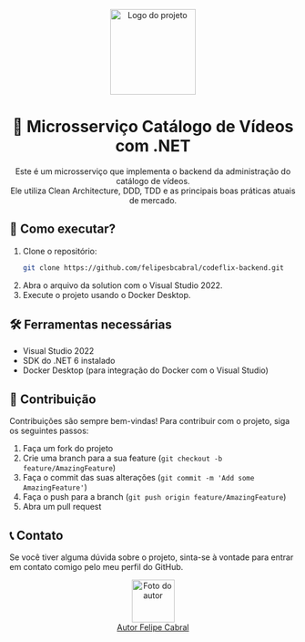 <p align="center">
  <img src="https://user-images.githubusercontent.com/20674439/158480674-3b8895e7-420e-4025-bd78-8058ba255476.png"  width="150" alt="Logo do projeto" />
</p>  
<h1 align="center">🚀 Microsserviço Catálogo de Vídeos com .NET</h1>
<p align="center">
  Este é um microsserviço que implementa o backend da administração do catálogo de vídeos.<br />
  Ele utiliza Clean Architecture, DDD, TDD e as principais boas práticas atuais de mercado.
</p>

## 🚀 Como executar? 

1. Clone o repositório: 
   ```sh
   git clone https://github.com/felipesbcabral/codeflix-backend.git

2. Abra o arquivo da solution com o Visual Studio 2022.
3. Execute o projeto usando o Docker Desktop.

## 🛠️ Ferramentas necessárias

- Visual Studio 2022
- SDK do .NET 6 instalado
- Docker Desktop (para integração do Docker com o Visual Studio)

## 🙌 Contribuição

Contribuições são sempre bem-vindas! Para contribuir com o projeto, siga os seguintes passos:

1. Faça um fork do projeto
2. Crie uma branch para a sua feature (`git checkout -b feature/AmazingFeature`)
3. Faça o commit das suas alterações (`git commit -m 'Add some AmazingFeature'`)
4. Faça o push para a branch (`git push origin feature/AmazingFeature`)
5. Abra um pull request

## 📞 Contato

Se você tiver alguma dúvida sobre o projeto, sinta-se à vontade para entrar em contato comigo pelo meu perfil do GitHub.

<p align="center">
  <a href="https://github.com/felipesbcabral">
    <img src="https://github.com/felipesbcabral.png" width="75px;" alt="Foto do autor" />
    <br />
    Autor Felipe Cabral
  </a>
</p>
